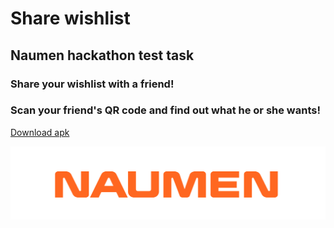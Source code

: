 # Share wishlist
## Naumen hackathon test task

### Share your wishlist with a friend!
### Scan your friend's QR code and find out what he or she wants!

[Download apk](https://drive.google.com/drive/folders/12Sn_hojK2dV_H4PtJF1hk7kz1oy4nD9a?hl=ru)

![Иллюстрация к проекту](https://github.com/lloppy/naumen-test-task/blob/main/naumen.png)
